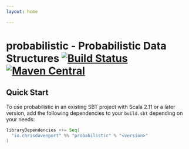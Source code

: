 ```yaml
---
layout: home

---
```


# probabilistic - Probabilistic Data Structures [![Build Status](https://travis-ci.com/ChristopherDavenport/probabilistic.svg?branch=master)](https://travis-ci.com/ChristopherDavenport/probabilistic) [![Maven Central](https://maven-badges.herokuapp.com/maven-central/io.chrisdavenport/probabilistic_2.12/badge.svg)](https://maven-badges.herokuapp.com/maven-central/io.chrisdavenport/probabilistic_2.12)

## Quick Start

To use probabilistic in an existing SBT project with Scala 2.11 or a later version, add the following dependencies to your
`build.sbt` depending on your needs:

```scala
libraryDependencies ++= Seq(
  "io.chrisdavenport" %% "probabilistic" % "<version>"
)
```